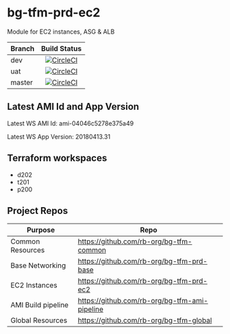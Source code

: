 # bg-tfm-prd-ec2

Module for EC2 instances, ASG & ALB

| Branch |  Build Status |
|---|:---:|
| dev | [![CircleCI](https://circleci.com/gh/rb-org/bg-tfm-prd-ec2/tree/dev.svg?style=svg&circle-token=a1de90a2598e69ab3787934bd9e8a50304e5f603)](https://circleci.com/gh/rb-org/bg-tfm-prd-ec2/tree/dev) |
| uat |  [![CircleCI](https://circleci.com/gh/rb-org/bg-tfm-prd-ec2/tree/uat.svg?style=svg&circle-token=a1de90a2598e69ab3787934bd9e8a50304e5f603)](https://circleci.com/gh/rb-org/bg-tfm-prd-ec2/tree/uat) |
| master |  [![CircleCI](https://circleci.com/gh/rb-org/bg-tfm-prd-ec2/tree/master.svg?style=svg&circle-token=a1de90a2598e69ab3787934bd9e8a50304e5f603)](https://circleci.com/gh/rb-org/bg-tfm-prd-ec2/tree/master) |

## Latest AMI Id and App Version

Latest WS AMI Id: ami-04046c5278e375a49

Latest WS App Version: 20180413.31

## Terraform workspaces

* d202
* t201
* p200

## Project Repos

| Purpose | Repo |
|---|---|
| Common Resources | https://github.com/rb-org/bg-tfm-common |
| Base Networking | https://github.com/rb-org/bg-tfm-prd-base |
| EC2 Instances | https://github.com/rb-org/bg-tfm-prd-ec2 |
| AMI Build pipeline | https://github.com/rb-org/bg-tfm-ami-pipeline |
| Global Resources |  https://github.com/rb-org/bg-tfm-global |

